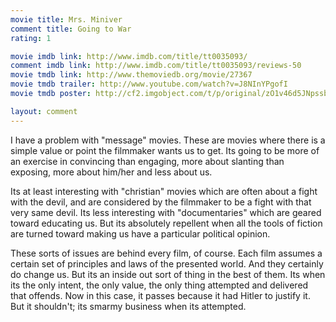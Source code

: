 ```yaml
---
movie title: Mrs. Miniver
comment title: Going to War
rating: 1

movie imdb link: http://www.imdb.com/title/tt0035093/
comment imdb link: http://www.imdb.com/title/tt0035093/reviews-50
movie tmdb link: http://www.themoviedb.org/movie/27367
movie tmdb trailer: http://www.youtube.com/watch?v=J8NInYPgofI
movie tmdb poster: http://cf2.imgobject.com/t/p/original/zO1v46d5JNpssbu5ng6QZIQgF6Y.jpg

layout: comment
---
```


I have a problem with "message" movies. These are movies where there is a simple value or point the filmmaker wants us to get. Its going to be more of an exercise in convincing than engaging, more about slanting than exposing, more about him/her and less about us.

Its at least interesting with "christian" movies which are often about a fight with the devil, and are considered by the filmmaker to be a fight with that very same devil. Its less interesting with "documentaries" which are geared toward educating us. But its absolutely repellent when all the tools of fiction are turned toward making us have a particular political opinion. 

These sorts of issues are behind every film, of course. Each film assumes a certain set of principles and laws of the presented world. And they certainly do change us. But its an inside out sort of thing in the best of them. Its when its the only intent, the only value, the only thing attempted and delivered that offends. Now in this case, it passes because it had Hitler to justify it. But it shouldn't; its smarmy business when its attempted.